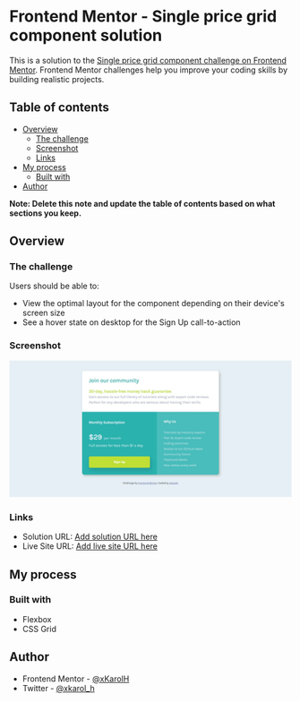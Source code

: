 # Frontend Mentor - Single price grid component solution

This is a solution to the [Single price grid component challenge on Frontend Mentor](https://www.frontendmentor.io/challenges/single-price-grid-component-5ce41129d0ff452fec5abbbc). Frontend Mentor challenges help you improve your coding skills by building realistic projects. 

## Table of contents

- [Overview](#overview)
  - [The challenge](#the-challenge)
  - [Screenshot](#screenshot)
  - [Links](#links)
- [My process](#my-process)
  - [Built with](#built-with)
- [Author](#author)

**Note: Delete this note and update the table of contents based on what sections you keep.**

## Overview

### The challenge

Users should be able to:

- View the optimal layout for the component depending on their device's screen size
- See a hover state on desktop for the Sign Up call-to-action

### Screenshot

![](./Screenshot.jpg)

### Links

- Solution URL: [Add solution URL here](https://github.com/xKarolH/single-price-grid-component/)
- Live Site URL: [Add live site URL here](https://your-live-site-url.com)
  
## My process

### Built with

- Flexbox
- CSS Grid

## Author

- Frontend Mentor - [@xKarolH](https://www.frontendmentor.io/profile/xKarolH)
- Twitter - [@xkarol_h](https://twitter.com/xkarol_h)


